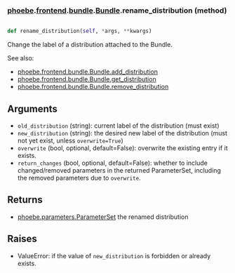 ### [phoebe](phoebe.md).[frontend](phoebe.frontend.md).[bundle](phoebe.frontend.bundle.md).[Bundle](phoebe.frontend.bundle.Bundle.md).rename_distribution (method)


```py

def rename_distribution(self, *args, **kwargs)

```



Change the label of a distribution attached to the Bundle.

See also:
* [phoebe.frontend.bundle.Bundle.add_distribution](phoebe.frontend.bundle.Bundle.add_distribution.md)
* [phoebe.frontend.bundle.Bundle.get_distribution](phoebe.frontend.bundle.Bundle.get_distribution.md)
* [phoebe.frontend.bundle.Bundle.remove_distribution](phoebe.frontend.bundle.Bundle.remove_distribution.md)

Arguments
----------
* `old_distribution` (string): current label of the distribution (must exist)
* `new_distribution` (string): the desired new label of the distribution
    (must not yet exist, unless `overwrite=True`)
* `overwrite` (bool, optional, default=False): overwrite the existing
    entry if it exists.
* `return_changes` (bool, optional, default=False): whether to include
    changed/removed parameters in the returned ParameterSet, including
    the removed parameters due to `overwrite`.

Returns
--------
* [phoebe.parameters.ParameterSet](phoebe.parameters.ParameterSet.md) the renamed distribution

Raises
--------
* ValueError: if the value of `new_distribution` is forbidden or already exists.

